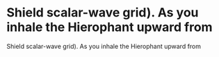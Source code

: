 # Shield scalar-wave grid). As you inhale the Hierophant upward from

Shield scalar-wave grid). As you inhale the Hierophant upward from